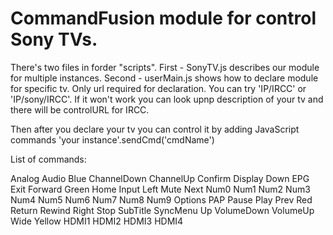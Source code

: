 CommandFusion module for control Sony TVs.
=========

There's two files in forder "scripts".
First - SonyTV.js describes our module for multiple instances.
Second - userMain.js shows how to declare module for specific tv.
Only url required for declaration. You can try 'IP/IRCC' or 'IP/sony/IRCC'. If it won't work you can look upnp description of your tv and there will be controlURL for IRCC.

Then after you declare your tv you can control it by adding JavaScript commands 'your instance'.sendCmd('cmdName')

List of commands:

 Analog
 Audio
 Blue
 ChannelDown
 ChannelUp
 Confirm
 Display
 Down
 EPG
 Exit
 Forward
 Green
 Home
 Input
 Left
 Mute
 Next
 Num0
 Num1
 Num2
 Num3
 Num4
 Num5
 Num6
 Num7
 Num8
 Num9
 Options
 PAP
 Pause
 Play
 Prev
 Red
 Return
 Rewind
 Right
 Stop
 SubTitle
 SyncMenu
 Up
 VolumeDown
 VolumeUp
 Wide
 Yellow
 HDMI1
 HDMI2
 HDMI3
 HDMI4
